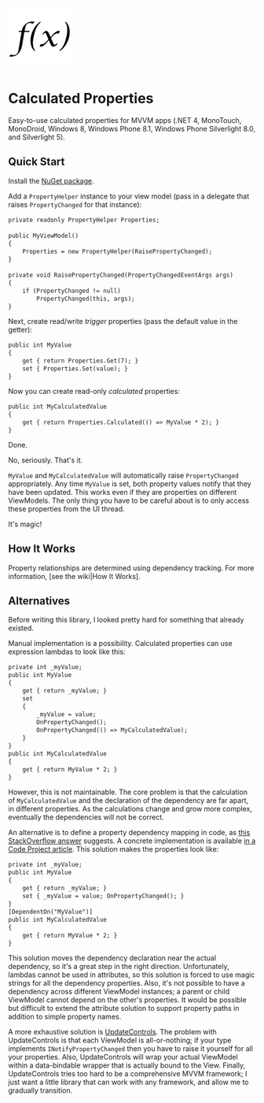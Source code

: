 ![Logo](Icon.128.png)

# Calculated Properties

Easy-to-use calculated properties for MVVM apps (.NET 4, MonoTouch, MonoDroid, Windows 8, Windows Phone 8.1, Windows Phone Silverlight 8.0, and Silverlight 5).

## Quick Start

Install the [NuGet package](https://www.nuget.org/packages/Nito.CalculatedProperties).

Add a `PropertyHelper` instance to your view model (pass in a delegate that raises `PropertyChanged` for that instance):

    private readonly PropertyHelper Properties;

    public MyViewModel()
    {
        Properties = new PropertyHelper(RaisePropertyChanged);
    }

    private void RaisePropertyChanged(PropertyChangedEventArgs args)
    {
        if (PropertyChanged != null)
            PropertyChanged(this, args);
    }

Next, create read/write _trigger_ properties (pass the default value in the getter):

    public int MyValue
    {
        get { return Properties.Get(7); }
        set { Properties.Set(value); }
    }

Now you can create read-only _calculated_ properties:

    public int MyCalculatedValue
    {
        get { return Properties.Calculated(() => MyValue * 2); }
    }

Done.

No, seriously. That's it.

`MyValue` and `MyCalculatedValue` will automatically raise `PropertyChanged` appropriately. Any time `MyValue` is set, both property values notify that they have been updated. This works even if they are properties on different ViewModels. The only thing you have to be careful about is to only access these properties from the UI thread.

It's magic!

## How It Works

Property relationships are determined using dependency tracking. For more information, [see the wiki|How It Works].

## Alternatives

Before writing this library, I looked pretty hard for something that already existed.

Manual implementation is a possibility. Calculated properties can use expression lambdas to look like this:

    private int _myValue;
    public int MyValue
    {
        get { return _myValue; }
        set
        {
            _myValue = value;
            OnPropertyChanged();
            OnPropertyChanged(() => MyCalculatedValue);
        }
    }
    public int MyCalculatedValue
    {
        get { return MyValue * 2; }
    }

However, this is not maintainable. The core problem is that the calculation of `MyCalculatedValue` and the declaration of the dependency are far apart, in different properties. As the calculations change and grow more complex, eventually the dependencies will not be correct.

An alternative is to define a property dependency mapping in code, as [this StackOverflow answer](http://stackoverflow.com/a/4596666/263693) suggests. A concrete implementation is available [in a Code Project article](http://www.codeproject.com/Articles/375192/WPF-The-calculated-property-dependency-problem). This solution makes the properties look like:

    private int _myValue;
    public int MyValue
    {
        get { return _myValue; }
        set { _myValue = value; OnPropertyChanged(); }
    }
    [DependentOn("MyValue")]
    public int MyCalculatedValue
    {
        get { return MyValue * 2; }
    }

This solution moves the dependency declaration near the actual dependency, so it's a great step in the right direction. Unfortunately, lambdas cannot be used in attributes, so this solution is forced to use magic strings for all the dependency properties. Also, it's not possible to have a dependency across different ViewModel instances; a parent or child ViewModel cannot depend on the other's properties. It would be possible but difficult to extend the attribute solution to support property paths in addition to simple property names.

A more exhaustive solution is [UpdateControls](http://updatecontrols.net/cs/). The problem with UpdateControls is that each ViewModel is all-or-nothing; if your type implements `INotifyPropertyChanged` then you have to raise it yourself for all your properties. Also, UpdateControls will wrap your actual ViewModel within a data-bindable wrapper that is actually bound to the View. Finally, UpdateControls tries too hard to be a comprehensive MVVM framework; I just want a little library that can work with any framework, and allow me to gradually transition.